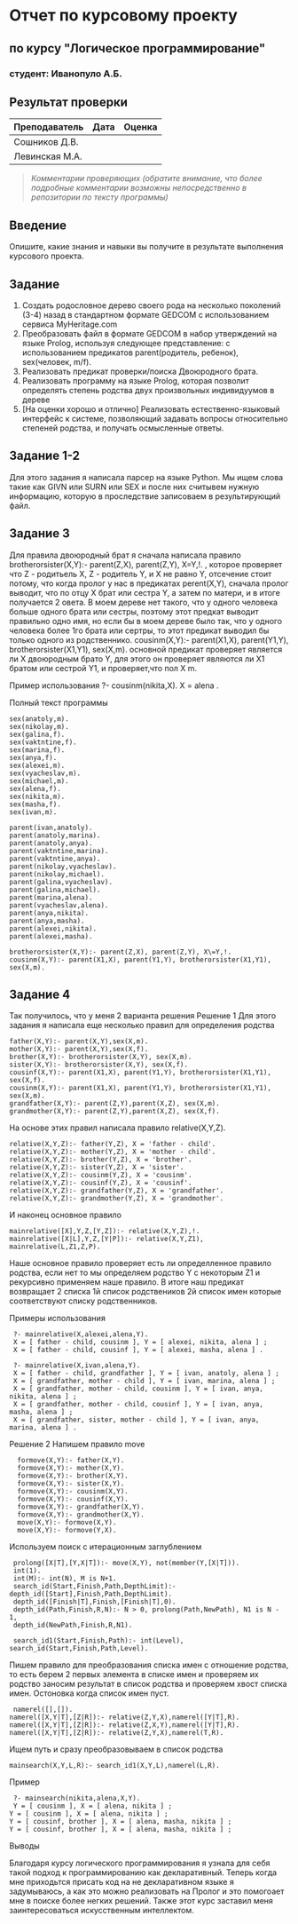 # Отчет по курсовому проекту
## по курсу "Логическое программирование"

### студент: Иванопуло А.Б.

## Результат проверки

| Преподаватель     | Дата         |  Оценка       |
|-------------------|--------------|---------------|
| Сошников Д.В. |              |               |
| Левинская М.А.|              |               |

> *Комментарии проверяющих (обратите внимание, что более подробные комментарии возможны непосредственно в репозитории по тексту программы)*

## Введение

Опишите, какие знания и навыки вы получите в результате выполнения курсового проекта.

## Задание

 1. Создать родословное дерево своего рода на несколько поколений (3-4) назад в стандартном формате GEDCOM с использованием сервиса MyHeritage.com 
 2. Преобразовать файл в формате GEDCOM в набор утверждений на языке Prolog, используя следующее представление: с использованием предикатов parent(родитель, ребенок), sex(человек, m/f).
 3. Реализовать предикат проверки/поиска Двоюродного брата.
 4. Реализовать программу на языке Prolog, которая позволит определять степень родства двух произвольных индивидуумов в дереве
 5. [На оценки хорошо и отлично] Реализовать естественно-языковый интерфейс к системе, позволяющий задавать вопросы относительно степеней родства, и получать осмысленные ответы. 
 
## Задание 1-2

Для этого задания я написала парсер на языке Python. Мы ищем слова такие как GIVN или SURN или SEX и после них считывем нужную информацию, которую в проследствие записоваем в результирующий файл.

## Задание 3

Для правила двоюродный брат я сначала написала правило brotherorsister(X,Y):- parent(Z,X), parent(Z,Y), X\=Y,!. , которое проверяет что Z - родитьель X, Z - родитель Y, и X не равно Y, отсечение стоит потому, что когда пролог у нас в предикатах perent(X,Y), сначала пролог выводит, что по отцу X брат или сестра Y, а затем по матери, и в итоге получается 2 овета. В моем дереве нет такого, что у одного человека больше одного брата или сестры, поэтому этот предкат выводит правильно одно имя, но если бы в моем дереве было так, что у одного человека более 1го брата или сертры, то этот предикат выводил бы только одного из родственнико.
cousinm(X,Y):- parent(X1,X), parent(Y1,Y), brotherorsister(X1,Y1), sex(X,m). основной предикат проверяет является ли X двоюродным брато Y, для этого он проверяет являются ли X1 братом или сестрой Y1, и проверяет,что пол X m.

Пример использования
?- cousinm(nikita,X).
X = alena .

Полный текст программы

    sex(anatoly,m).
    sex(nikolay,m).
    sex(galina,f).
    sex(vaktntine,f).
    sex(marina,f).
    sex(anya,f).
    sex(alexei,m).
    sex(vyacheslav,m).
    sex(michael,m).
    sex(alena,f).
    sex(nikita,m).
    sex(masha,f).
    sex(ivan,m).

    parent(ivan,anatoly).
    parent(anatoly,marina).
    parent(anatoly,anya).
    parent(vaktntine,marina).
    parent(vaktntine,anya).
    parent(nikolay,vyacheslav).
    parent(nikolay,michael).
    parent(galina,vyacheslav).
    parent(galina,michael).
    parent(marina,alena).
    parent(vyacheslav,alena).
    parent(anya,nikita).
    parent(anya,masha).
    parent(alexei,nikita).
    parent(alexei,masha).

    brotherorsister(X,Y):- parent(Z,X), parent(Z,Y), X\=Y,!.
    cousinm(X,Y):- parent(X1,X), parent(Y1,Y), brotherorsister(X1,Y1), sex(X,m).
  
  ## Задание 4
  Так получилось, что у меня 2 варианта решения
  Решение 1
  Для этого задания я написала еще несколько правил для определения родства

    father(X,Y):- parent(X,Y),sex(X,m).
    mother(X,Y):- parent(X,Y),sex(X,f).
    brother(X,Y):- brotherorsister(X,Y), sex(X,m).
    sister(X,Y):- brotherorsister(X,Y), sex(X,f).
    cousinf(X,Y):- parent(X1,X), parent(Y1,Y), brotherorsister(X1,Y1), sex(X,f).
    cousinm(X,Y):- parent(X1,X), parent(Y1,Y), brotherorsister(X1,Y1), sex(X,m).
    grandfather(X,Y):- parent(Z,Y),parent(X,Z), sex(X,m).
    grandmother(X,Y):- parent(Z,Y),parent(X,Z), sex(X,f).

На основе этих правил написала правило relative(X,Y,Z).

    relative(X,Y,Z):- father(Y,Z), X = 'father - child'.
    relative(X,Y,Z):- mother(Y,Z), X = 'mother - child'.
    relative(X,Y,Z):- brother(Y,Z), X = 'brother'.
    relative(X,Y,Z):- sister(Y,Z), X = 'sister'.
    relative(X,Y,Z):- cousinm(Y,Z), X = 'cousinm'.
    relative(X,Y,Z):- cousinf(Y,Z), X = 'cousinf'.
    relative(X,Y,Z):- grandfather(Y,Z), X = 'grandfather'.
    relative(X,Y,Z):- grandmother(Y,Z), X = 'grandmother'.
    
И наконец основное правило 

    mainrelative([X],Y,Z,[Y,Z]):- relative(X,Y,Z),!.
    mainrelative([X|L],Y,Z,[Y|P]):- relative(X,Y,Z1), mainrelative(L,Z1,Z,P).
    
Наше основное правило проверяет есть ли определленное правило родства, если нет то мы определяем родство Y c некоторым Z1 и рекурсивно применяем наше правило. В итоге наш предикат возвращает 2 списка 1й список родствеников 2й список имен которые соответствуют списку родственников.

Примеры использования 

     ?- mainrelative(X,alexei,alena,Y).
     X = [ father - child, cousinm ], Y = [ alexei, nikita, alena ] ;
     X = [ father - child, cousinf ], Y = [ alexei, masha, alena ] .

     ?- mainrelative(X,ivan,alena,Y).
     X = [ father - child, grandfather ], Y = [ ivan, anatoly, alena ] ;
     X = [ grandfather, mother - child ], Y = [ ivan, marina, alena ] ;
     X = [ grandfather, mother - child, cousinm ], Y = [ ivan, anya, nikita, alena ] ;
     X = [ grandfather, mother - child, cousinf ], Y = [ ivan, anya, masha, alena ] ;
     X = [ grandfather, sister, mother - child ], Y = [ ivan, anya, marina, alena ] .
     
Решение 2
Напишем правило move

      formove(X,Y):- father(X,Y).
      formove(X,Y):- mother(X,Y).
      formove(X,Y):- brother(X,Y).
      formove(X,Y):- sister(X,Y).
      formove(X,Y):- cousinm(X,Y).
      formove(X,Y):- cousinf(X,Y).
      formove(X,Y):- grandfather(X,Y).
      formove(X,Y):- grandmother(X,Y).
      move(X,Y):- formove(X,Y).
      move(X,Y):- formove(Y,X).

Используем поиск с итерационным заглублением

     prolong([X|T],[Y,X|T]):- move(X,Y), not(member(Y,[X|T])).
     int(1).
     int(M):- int(N), M is N+1.
     search_id(Start,Finish,Path,DepthLimit):- depth_id([Start],Finish,Path,DepthLimit).
     depth_id([Finish|T],Finish,[Finish|T],0).
     depth_id(Path,Finish,R,N):- N > 0, prolong(Path,NewPath), N1 is N - 1,
     depth_id(NewPath,Finish,R,N1).

     search_id1(Start,Finish,Path):- int(Level), search_id(Start,Finish,Path,Level).
  
  Пишем правило для преобразования списка имен с отношение родства, то есть берем 2 первых элемента в списке имен и проверяем их родство заносим результат в список родства и проверяем хвост списка имен. Остоновка когда список имен пуст.
  
     namerel([],[]).
    namerel([X,Y|T],[Z|R]):- relative(Z,Y,X),namerel([Y|T],R).
    namerel([X,Y|T],[Z|R]):- relative(Z,X,Y),namerel([Y|T],R).
    namerel([X,Y|T],[Z|R]):- relative(Z,Y,X),namerel(T,R).
    
  Ищем путь и сразу преобразовываем в список родства 
    
    mainsearch(X,Y,L,R):- search_id1(X,Y,L),namerel(L,R).
 
 Пример
 
     ?- mainsearch(nikita,alena,X,Y).
     Y = [ cousinm ], X = [ alena, nikita ] ;
    Y = [ cousinm ], X = [ alena, nikita ] ;
    Y = [ cousinf, brother ], X = [ alena, masha, nikita ] ;
    Y = [ cousinf, brother ], X = [ alena, masha, nikita ] ;
 
 Выводы
 
 Благодаря курсу логического программирования я узнала для себя такой подход к программированию как декларативный. Теперь когда мне приходьтся присать код на не декларативном языке я задумываюсь, а как это можно реализовать на Пролог и это помогоает мне в поиске более негких решений. Также этот курс заставил меня заинтересоваться искусственным интеллектом.
     
 

